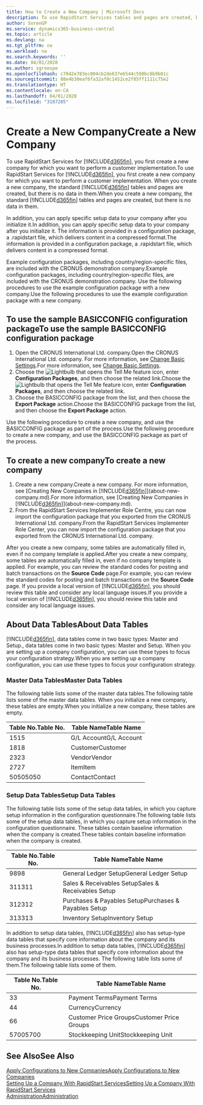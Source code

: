 ```yaml
---
title: How to Create a New Company | Microsoft Docs
description: To use RapidStart Services tables and pages are created, but there is no data in them.
author: SorenGP
ms.service: dynamics365-business-central
ms.topic: article
ms.devlang: na
ms.tgt_pltfrm: na
ms.workload: na
ms.search.keywords: ''
ms.date: 04/01/2020
ms.author: sgroespe
ms.openlocfilehash: c7042e783ec004cb2de637e6544c590bc8b9b81c
ms.sourcegitcommit: 88e4b30eaf6fa32af0c1452ce2f85ff1111c75e2
ms.translationtype: HT
ms.contentlocale: en-CA
ms.lasthandoff: 04/01/2020
ms.locfileid: "3187205"
---
```

# <a name="create-a-new-company"></a><span data-ttu-id="77065-103">Create a New Company</span><span class="sxs-lookup"><span data-stu-id="77065-103">Create a New Company</span></span>
<span data-ttu-id="77065-104">To use RapidStart Services for [!INCLUDE[d365fin](includes/d365fin_md.md)], you first create a new company for which you want to perform a customer implementation.</span><span class="sxs-lookup"><span data-stu-id="77065-104">To use RapidStart Services for [!INCLUDE[d365fin](includes/d365fin_md.md)], you first create a new company for which you want to perform a customer implementation.</span></span> <span data-ttu-id="77065-105">When you create a new company, the standard [!INCLUDE[d365fin](includes/d365fin_md.md)] tables and pages are created, but there is no data in them.</span><span class="sxs-lookup"><span data-stu-id="77065-105">When you create a new company, the standard [!INCLUDE[d365fin](includes/d365fin_md.md)] tables and pages are created, but there is no data in them.</span></span>

<span data-ttu-id="77065-106">In addition, you can apply specific setup data to your company after you initialize it.</span><span class="sxs-lookup"><span data-stu-id="77065-106">In addition, you can apply specific setup data to your company after you initialize it.</span></span> <span data-ttu-id="77065-107">The information is provided in a configuration package, a .rapidstart file, which delivers content in a compressed format.</span><span class="sxs-lookup"><span data-stu-id="77065-107">The information is provided in a configuration package, a .rapidstart file, which delivers content in a compressed format.</span></span>  

<span data-ttu-id="77065-108">Example configuration packages, including country/region-specific files, are included with the CRONUS demonstration company.</span><span class="sxs-lookup"><span data-stu-id="77065-108">Example configuration packages, including country/region-specific files, are included with the CRONUS demonstration company.</span></span> <span data-ttu-id="77065-109">Use the following procedures to use the example configuration package with a new company.</span><span class="sxs-lookup"><span data-stu-id="77065-109">Use the following procedures to use the example configuration package with a new company.</span></span>  

## <a name="to-use-the-sample-basicconfig-configuration-package"></a><span data-ttu-id="77065-110">To use the sample BASICCONFIG configuration package</span><span class="sxs-lookup"><span data-stu-id="77065-110">To use the sample BASICCONFIG configuration package</span></span>  
1. <span data-ttu-id="77065-111">Open the CRONUS International Ltd. company.</span><span class="sxs-lookup"><span data-stu-id="77065-111">Open the CRONUS International Ltd. company.</span></span> <span data-ttu-id="77065-112">For more information, see [Change Basic Settings](ui-change-basic-settings.md).</span><span class="sxs-lookup"><span data-stu-id="77065-112">For more information, see [Change Basic Settings](ui-change-basic-settings.md).</span></span>
2. <span data-ttu-id="77065-113">Choose the ![Lightbulb that opens the Tell Me feature](media/ui-search/search_small.png "Tell me what you want to do") icon, enter **Configuration Packages**, and then choose the related link.</span><span class="sxs-lookup"><span data-stu-id="77065-113">Choose the ![Lightbulb that opens the Tell Me feature](media/ui-search/search_small.png "Tell me what you want to do") icon, enter **Configuration Packages**, and then choose the related link.</span></span>  
3. <span data-ttu-id="77065-114">Choose the BASICCONFIG package from the list, and then choose the **Export Package** action.</span><span class="sxs-lookup"><span data-stu-id="77065-114">Choose the BASICCONFIG package from the list, and then choose the **Export Package** action.</span></span>  

<span data-ttu-id="77065-115">Use the following procedure to create a new company, and use the BASICCONFIG package as part of the process.</span><span class="sxs-lookup"><span data-stu-id="77065-115">Use the following procedure to create a new company, and use the BASICCONFIG package as part of the process.</span></span>  

## <a name="to-create-a-new-company"></a><span data-ttu-id="77065-116">To create a new company</span><span class="sxs-lookup"><span data-stu-id="77065-116">To create a new company</span></span>  
1. <span data-ttu-id="77065-117">Create a new company.</span><span class="sxs-lookup"><span data-stu-id="77065-117">Create a new company.</span></span> <span data-ttu-id="77065-118">For more information, see [Creating New Companies in [!INCLUDE[d365fin](includes/d365fin_md.md)]](about-new-company.md).</span><span class="sxs-lookup"><span data-stu-id="77065-118">For more information, see [Creating New Companies in [!INCLUDE[d365fin](includes/d365fin_md.md)]](about-new-company.md).</span></span>
2. <span data-ttu-id="77065-119">From the RapidStart Services Implementer Role Centre, you can now import the configuration package that you exported from the CRONUS International Ltd. company.</span><span class="sxs-lookup"><span data-stu-id="77065-119">From the RapidStart Services Implementer Role Center, you can now import the configuration package that you exported from the CRONUS International Ltd. company.</span></span>

<span data-ttu-id="77065-120">After you create a new company, some tables are automatically filled in, even if no company template is applied.</span><span class="sxs-lookup"><span data-stu-id="77065-120">After you create a new company, some tables are automatically filled in, even if no company template is applied.</span></span> <span data-ttu-id="77065-121">For example, you can review the standard codes for posting and batch transactions on the **Source Code** page.</span><span class="sxs-lookup"><span data-stu-id="77065-121">For example, you can review the standard codes for posting and batch transactions on the **Source Code** page.</span></span> <span data-ttu-id="77065-122">If you provide a local version of [!INCLUDE[d365fin](includes/d365fin_md.md)], you should review this table and consider any local language issues.</span><span class="sxs-lookup"><span data-stu-id="77065-122">If you provide a local version of [!INCLUDE[d365fin](includes/d365fin_md.md)], you should review this table and consider any local language issues.</span></span>

## <a name="about-data-tables"></a><span data-ttu-id="77065-123">About Data Tables</span><span class="sxs-lookup"><span data-stu-id="77065-123">About Data Tables</span></span>
[!INCLUDE[d365fin](includes/d365fin_md.md)]<span data-ttu-id="77065-124">, data tables come in two basic types: Master and Setup.</span><span class="sxs-lookup"><span data-stu-id="77065-124">, data tables come in two basic types: Master and Setup.</span></span> <span data-ttu-id="77065-125">When you are setting up a company configuration, you can use these types to focus your configuration strategy.</span><span class="sxs-lookup"><span data-stu-id="77065-125">When you are setting up a company configuration, you can use these types to focus your configuration strategy.</span></span>  

### <a name="master-data-tables"></a><span data-ttu-id="77065-126">Master Data Tables</span><span class="sxs-lookup"><span data-stu-id="77065-126">Master Data Tables</span></span>  
<span data-ttu-id="77065-127">The following table lists some of the master data tables.</span><span class="sxs-lookup"><span data-stu-id="77065-127">The following table lists some of the master data tables.</span></span> <span data-ttu-id="77065-128">When you initialize a new company, these tables are empty.</span><span class="sxs-lookup"><span data-stu-id="77065-128">When you initialize a new company, these tables are empty.</span></span>  

|<span data-ttu-id="77065-129">Table No.</span><span class="sxs-lookup"><span data-stu-id="77065-129">Table No.</span></span>|<span data-ttu-id="77065-130">Table Name</span><span class="sxs-lookup"><span data-stu-id="77065-130">Table Name</span></span>|  
|-------------------|--------------------|  
|<span data-ttu-id="77065-131">15</span><span class="sxs-lookup"><span data-stu-id="77065-131">15</span></span>|<span data-ttu-id="77065-132">G/L Account</span><span class="sxs-lookup"><span data-stu-id="77065-132">G/L Account</span></span>|  
|<span data-ttu-id="77065-133">18</span><span class="sxs-lookup"><span data-stu-id="77065-133">18</span></span>|<span data-ttu-id="77065-134">Customer</span><span class="sxs-lookup"><span data-stu-id="77065-134">Customer</span></span>|  
|<span data-ttu-id="77065-135">23</span><span class="sxs-lookup"><span data-stu-id="77065-135">23</span></span>|<span data-ttu-id="77065-136">Vendor</span><span class="sxs-lookup"><span data-stu-id="77065-136">Vendor</span></span>|  
|<span data-ttu-id="77065-137">27</span><span class="sxs-lookup"><span data-stu-id="77065-137">27</span></span>|<span data-ttu-id="77065-138">Item</span><span class="sxs-lookup"><span data-stu-id="77065-138">Item</span></span>|  
|<span data-ttu-id="77065-139">5050</span><span class="sxs-lookup"><span data-stu-id="77065-139">5050</span></span>|<span data-ttu-id="77065-140">Contact</span><span class="sxs-lookup"><span data-stu-id="77065-140">Contact</span></span>|  

### <a name="setup-data-tables"></a><span data-ttu-id="77065-141">Setup Data Tables</span><span class="sxs-lookup"><span data-stu-id="77065-141">Setup Data Tables</span></span>  
<span data-ttu-id="77065-142">The following table lists some of the setup data tables, in which you capture setup information in the configuration questionnaire.</span><span class="sxs-lookup"><span data-stu-id="77065-142">The following table lists some of the setup data tables, in which you capture setup information in the configuration questionnaire.</span></span> <span data-ttu-id="77065-143">These tables contain baseline information when the company is created.</span><span class="sxs-lookup"><span data-stu-id="77065-143">These tables contain baseline information when the company is created.</span></span>  

|<span data-ttu-id="77065-144">Table No.</span><span class="sxs-lookup"><span data-stu-id="77065-144">Table No.</span></span>|<span data-ttu-id="77065-145">Table Name</span><span class="sxs-lookup"><span data-stu-id="77065-145">Table Name</span></span>|  
|-------------------|--------------------|  
|<span data-ttu-id="77065-146">98</span><span class="sxs-lookup"><span data-stu-id="77065-146">98</span></span>|<span data-ttu-id="77065-147">General Ledger Setup</span><span class="sxs-lookup"><span data-stu-id="77065-147">General Ledger Setup</span></span>|  
|<span data-ttu-id="77065-148">311</span><span class="sxs-lookup"><span data-stu-id="77065-148">311</span></span>|<span data-ttu-id="77065-149">Sales & Receivables Setup</span><span class="sxs-lookup"><span data-stu-id="77065-149">Sales & Receivables Setup</span></span>|  
|<span data-ttu-id="77065-150">312</span><span class="sxs-lookup"><span data-stu-id="77065-150">312</span></span>|<span data-ttu-id="77065-151">Purchases & Payables Setup</span><span class="sxs-lookup"><span data-stu-id="77065-151">Purchases & Payables Setup</span></span>|  
|<span data-ttu-id="77065-152">313</span><span class="sxs-lookup"><span data-stu-id="77065-152">313</span></span>|<span data-ttu-id="77065-153">Inventory Setup</span><span class="sxs-lookup"><span data-stu-id="77065-153">Inventory Setup</span></span>|  

<span data-ttu-id="77065-154">In addition to setup data tables, [!INCLUDE[d365fin](includes/d365fin_md.md)] also has setup-type data tables that specify core information about the company and its business processes.</span><span class="sxs-lookup"><span data-stu-id="77065-154">In addition to setup data tables, [!INCLUDE[d365fin](includes/d365fin_md.md)] also has setup-type data tables that specify core information about the company and its business processes.</span></span> <span data-ttu-id="77065-155">The following table lists some of them.</span><span class="sxs-lookup"><span data-stu-id="77065-155">The following table lists some of them.</span></span>  

|<span data-ttu-id="77065-156">Table No.</span><span class="sxs-lookup"><span data-stu-id="77065-156">Table No.</span></span>|<span data-ttu-id="77065-157">Table Name</span><span class="sxs-lookup"><span data-stu-id="77065-157">Table Name</span></span>|  
|-------------------|--------------------|  
|<span data-ttu-id="77065-158">3</span><span class="sxs-lookup"><span data-stu-id="77065-158">3</span></span>|<span data-ttu-id="77065-159">Payment Terms</span><span class="sxs-lookup"><span data-stu-id="77065-159">Payment Terms</span></span>|  
|<span data-ttu-id="77065-160">4</span><span class="sxs-lookup"><span data-stu-id="77065-160">4</span></span>|<span data-ttu-id="77065-161">Currency</span><span class="sxs-lookup"><span data-stu-id="77065-161">Currency</span></span>|  
|<span data-ttu-id="77065-162">6</span><span class="sxs-lookup"><span data-stu-id="77065-162">6</span></span>|<span data-ttu-id="77065-163">Customer Price Groups</span><span class="sxs-lookup"><span data-stu-id="77065-163">Customer Price Groups</span></span>|  
|<span data-ttu-id="77065-164">5700</span><span class="sxs-lookup"><span data-stu-id="77065-164">5700</span></span>|<span data-ttu-id="77065-165">Stockkeeping Unit</span><span class="sxs-lookup"><span data-stu-id="77065-165">Stockkeeping Unit</span></span>|

  

## <a name="see-also"></a><span data-ttu-id="77065-166">See Also</span><span class="sxs-lookup"><span data-stu-id="77065-166">See Also</span></span>  
[<span data-ttu-id="77065-167">Apply Configurations to New Companies</span><span class="sxs-lookup"><span data-stu-id="77065-167">Apply Configurations to New Companies</span></span>](admin-apply-configuration-to-new-companies.md)  
[<span data-ttu-id="77065-168">Setting Up a Company With RapidStart Services</span><span class="sxs-lookup"><span data-stu-id="77065-168">Setting Up a Company With RapidStart Services</span></span>](admin-set-up-a-company-with-rapidstart.md)  
[<span data-ttu-id="77065-169">Administration</span><span class="sxs-lookup"><span data-stu-id="77065-169">Administration</span></span>](admin-setup-and-administration.md)
